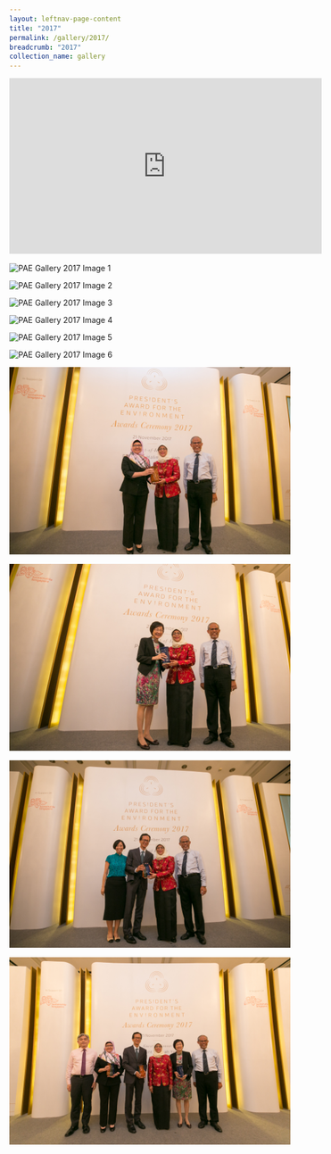 ```yaml
---
layout: leftnav-page-content
title: "2017"
permalink: /gallery/2017/
breadcrumb: "2017"
collection_name: gallery
---
```


<div class="bp-youtube">
<iframe width="560" height="315" src="https://www.youtube.com/embed/9VT45F1ZXm0" frameborder="0" allow="accelerometer; autoplay; encrypted-media; gyroscope; picture-in-picture" allowfullscreen></iframe>
</div>

![PAE Gallery 2017 Image 1](/images/gallery/pae-2017-01.png)

![PAE Gallery 2017 Image 2](/images/gallery/pae-2017-02.png)

![PAE Gallery 2017 Image 3](/images/gallery/pae-2017-03.png)

![PAE Gallery 2017 Image 4](/images/gallery/pae-2017-04.png)

![PAE Gallery 2017 Image 5](/images/gallery/pae-2017-05.png)

![PAE Gallery 2017 Image 6](/images/gallery/pae-2017-06.png)

![PAE Gallery 2017 Image 7](/images/gallery/pae-2017-07.png)

![PAE Gallery 2017 Image 8](/images/gallery/pae-2017-08.png)

![PAE Gallery 2017 Image 9](/images/gallery/pae-2017-09.png)

![PAE Gallery 2017 Image 10](/images/gallery/pae-2017-10.png)
